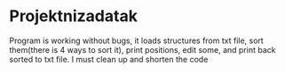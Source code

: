 # Projektnizadatak

Program is working without bugs, it loads structures from txt file, sort them(there is 4 ways to sort it), print positions, edit some, and print back sorted to txt file.
I must clean up and shorten the code
